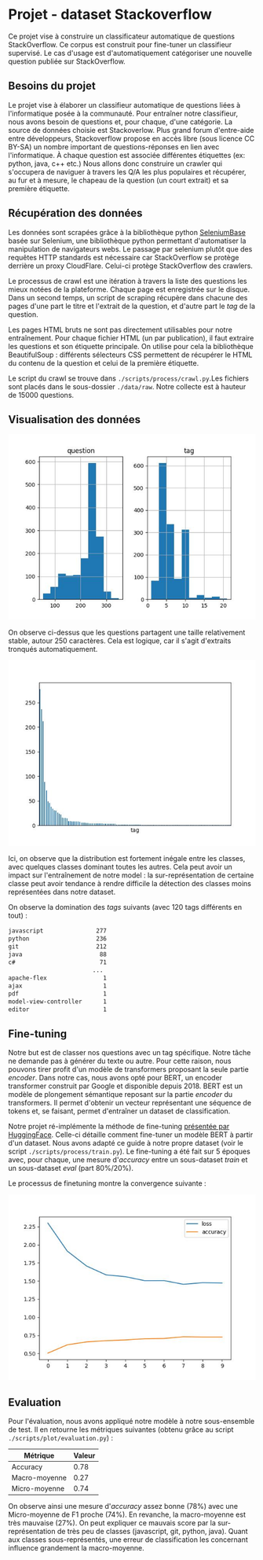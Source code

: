 # Projet - dataset Stackoverflow

Ce projet vise à construire un classificateur automatique de questions StackOverflow. Ce corpus est construit pour fine-tuner un classifieur supervisé. Le cas d'usage est d'automatiquement catégoriser une nouvelle question publiée sur StackOverflow.

## Besoins du projet

Le projet vise à élaborer un classifieur automatique de questions liées à l'informatique posée à la communauté. Pour entraîner notre classifieur, nous avons besoin de questions et, pour chaque, d'une catégorie. La source de données choisie est Stackoverlow. Plus grand forum d'entre-aide entre développeurs, Stackoverflow propose en accès libre (sous licence CC BY-SA) un nombre important de questions-réponses en lien avec l'informatique. À chaque question est associée différentes étiquettes (ex: python, java, c++ etc.) Nous allons donc construire un crawler qui s'occupera de naviguer à travers les Q/A les plus populaires et récupérer, au fur et à mesure, le chapeau de la question (un court extrait) et sa première étiquette.

## Récupération des données

Les données sont scrapées grâce à la bibliothèque python [SeleniumBase](https://seleniumbase.io/) basée sur Selenium, une bibliothèque python permettant d'automatiser la manipulation de navigateurs webs. Le passage par selenium plutôt que des requêtes HTTP standards est nécessaire car StackOverflow se protège derrière un proxy CloudFlare. Celui-ci protège StackOverflow des crawlers.

Le processus de crawl est une itération à travers la liste des questions les mieux notées de la plateforme. Chaque page est enregistrée sur le disque. Dans un second temps, un script de scraping récupère dans chacune des pages d'une part le titre et l'extrait de la question, et d'autre part le _tag_ de la question.

Les pages HTML bruts ne sont pas directement utilisables pour notre entraînement. Pour chaque fichier HTML (un par publication), il faut extraire les questions et son étiquette principale. On utilise pour cela la bibliothèque BeautifulSoup : différents sélecteurs CSS permettent de récupérer le HTML du contenu de la question et celui de la première étiquette.

Le script du crawl se trouve dans `./scripts/process/crawl.py`.Les fichiers sont placés dans le sous-dossier `./data/raw`. Notre collecte est à hauteur de 15000 questions.

## Visualisation des données

![Distibution de la taille des questions](./figures/distribution_length.jpeg)

On observe ci-dessus que les questions partagent une taille relativement stable, autour 250 caractères. Cela est logique, car il s'agit d'extraits tronqués automatiquement.

![Distibution des tags à travers les questions](./figures/distribution_tags.jpeg)

Ici, on observe que la distribution est fortement inégale entre les classes, avec quelques classes dominant toutes les autres. Cela peut avoir un impact sur l'entraînement de notre model : la sur-représentation de certaine classe peut avoir tendance à rendre difficile la détection des classes moins représentées dans notre dataset.

On observe la domination des _tags_ suivants (avec 120 tags différents en tout) :

```
javascript               277
python                   236
git                      212
java                      88
c#                        71
                        ...
apache-flex                1
ajax                       1
pdf                        1
model-view-controller      1
editor                     1
```

## Fine-tuning

Notre but est de classer nos questions avec un tag spécifique. Notre tâche ne demande pas à générer du texte ou autre. Pour cette raison, nous pouvons tirer profit d'un modèle de transformers proposant la seule partie _encoder_. Dans notre cas, nous avons opté pour BERT, un encoder transformer construit par Google et disponible depuis 2018. BERT est un modèle de plongement sémantique reposant sur la partie _encoder_ du transformers. Il permet d'obtenir un vecteur représentant une séquence de tokens et, se faisant, permet d'entraîner un dataset de classification.

Notre projet ré-implémente la méthode de fine-tuning [présentée par HuggingFace](https://huggingface.co/docs/transformers/en/training). Celle-ci détaille comment fine-tuner un modèle BERT à partir d'un dataset. Nous avons adapté ce guide à notre propre dataset (voir le script `./scripts/process/train.py`). Le fine-tuning a été fait sur 5 époques avec, pour chaque, une mesure d'_accuracy_ entre un sous-dataset _train_ et un sous-dataset _eval_ (part 80%/20%).

Le processus de finetuning montre la convergence suivante :

![Visualisation du processus de finetuning](./figures/metrics.jpeg)

## Evaluation

Pour l'évaluation, nous avons appliqué notre modèle à notre sous-ensemble de test. Il en retourne les métriques suivantes (obtenu grâce au script `./scripts/plot/evaluation.py`) :

|Métrique|Valeur|
|---|---|
|Accuracy|0.78|
|Macro-moyenne|0.27|
|Micro-moyenne|0.74|

On observe ainsi une mesure d'_accuracy_ assez bonne (78%) avec une Micro-moyenne de F1 proche (74%). En revanche, la macro-moyenne est très mauvaise (27%). On peut expliquer ce mauvais score par la sur-représentation de très peu de classes (javascript, git, python, java). Quant aux classes sous-représentés, une erreur de classification les concernant influence grandement la macro-moyenne.
